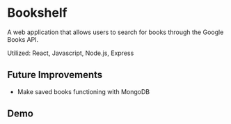 # Bookshelf
A web application that allows users to search for books through the Google Books API.

Utilized: React, Javascript, Node.js, Express

## Future Improvements
* Make saved books functioning with MongoDB

## Demo
